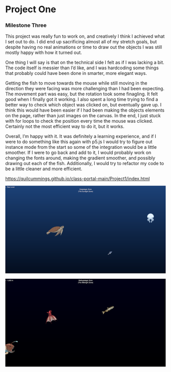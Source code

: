 # Project One

### Milestone Three

This project was really fun to work on, and creatively I think I achieved what I set out to do. I did end up sacrificing almost all of my stretch goals, but despite having no real animations or time to draw out the objects I was still mostly happy with how it turned out.
  
One thing I will say is that on the technical side I felt as if I was lacking a bit. The code itself is messier than I’d like, and I was hardcoding some things that probably could have been done in smarter, more elegant ways.

Getting the fish to move towards the mouse while still moving in the direction they were facing was more challenging than I had been expecting. The movement part was easy, but the rotation took some finagling. It felt good when I finally got it working. I also spent a long time trying to find a better way to check which object was clicked on, but eventually gave up. I think this would have been easier if I had been making the objects elements on the page, rather than just images on the canvas. In the end, I just stuck with for loops to check the position every time the mouse was clicked. Certainly not the most efficient way to do it, but it works.

Overall, I’m happy with it. It was definitely a learning experience, and if I were to do something like this again with p5.js I would try to figure out instance mode from the start so some of the integration would be a little smoother. If I were to go back and add to it, I would probably work on changing the fonts around, making the gradient smoother, and possibly drawing out each of the fish. Additionally, I would try to refactor my code to be a little cleaner and more efficient. 

https://quilcummings.github.io/class-portal-main/Project1/index.html


![My Image](images/screenshot1.jpg)

![My Image](images/screenshot2.jpg)
